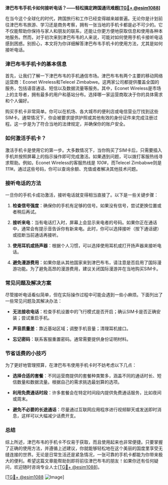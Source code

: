 **津巴布韦手机卡如何接听电话？——轻松搞定跨国通讯难题[[TG💪+ @esim1088](https://t.me/s/esim1088)]**

在当今这个全球化的时代，跨国旅行和工作已经变得越来越普遍。无论你是计划前往津巴布韦旅游、学习还是商务考察，拥有一张当地的手机卡都是必不可少的。它不仅能帮助你保持与家人和朋友的联系，还能让你更方便地获取信息和使用各种本地服务。然而，对于初次来到津巴布韦的人来说，可能对如何使用手机卡接听电话感到困惑。别担心，本文将为你详细解答津巴布韦手机卡的使用方法，尤其是如何接听电话。

### 津巴布韦手机卡的基本信息

首先，让我们了解一下津巴布韦的手机通信市场。津巴布韦有两个主要的移动网络运营商：Econet Wireless和Telecel Zimbabwe。这两家公司都提供覆盖全国的服务，包括语音通话、短信以及数据流量等服务。其中，Econet Wireless是市场上的主导者，拥有最多的用户和基站分布。选择哪一家运营商取决于你的具体需求和个人偏好。

购买手机卡非常简单。你可以在机场、各大城市的便利店或电信营业厅找到这些SIM卡。通常情况下，你会被要求提供护照或其他有效的身份证件来完成注册过程。这一步是为了符合当地的法律规定，并确保你的账户安全。

### 如何激活手机卡？

激活手机卡是使用它的第一步。大多数情况下，当你购买了SIM卡后，只需要插入手机并按照屏幕上的指示操作即可完成激活。如果遇到问题，可以拨打客服热线寻求帮助。例如，Econet Wireless的客服热线是 *100#*，而Telecel Zimbabwe则是 *111#*。通过这些号码，你可以查询余额、充值或者解决其他技术问题。

### 接听电话的方法

一旦你的手机卡成功激活，接听电话就变得相当直接了。以下是一些关键步骤：

1. **检查信号强度**：确保你的手机有足够的信号。如果没有信号，尝试更换位置或者稍后再试。
   
2. **接听来电**：当有电话打入时，屏幕上会显示来电者的号码。如果你正在通话中，通常会有提示音告诉你有新来电。此时，你可以选择接听（按下通话键）或挂断当前通话再接听。

3. **使用耳机或扬声器**：根据个人习惯，可以选择使用耳机或打开扬声器来接听电话。

4. **避免漫游费用**：如果你是从其他国家来到津巴布韦，请注意是否启用了国际漫游功能。为了避免高昂的漫游费用，建议关闭国际漫游并在当地购买SIM卡。

### 常见问题及解决方案

尽管接听电话看似简单，但在实际操作过程中可能会遇到一些小麻烦。下面列出了一些常见问题及其解决办法：

- **无法接收电话**：检查手机设置中的飞行模式是否开启；确认SIM卡是否正确安装；尝试重启手机。
  
- **声音质量差**：靠近基站区域；调整手机音量；清理耳机接口。

- **忘记密码**：联系客服重置密码。通常需要提供身份证明材料。

### 节省话费的小技巧

为了更好地管理预算，在津巴布韦使用手机卡时不妨考虑以下几点：

- **选择合适的套餐**：不同运营商提供的套餐种类繁多，涵盖不同的通话时长、短信数量和数据流量。根据自己的需求挑选最划算的选项。
  
- **利用免费通话时段**：许多套餐会在特定时间段内提供免费通话服务，比如夜间或周末。

- **避免不必要的长途通话**：尽量通过互联网应用程序进行视频聊天或发送即时消息，这样可以大幅减少话费开支。

### 总结

综上所述，津巴布韦的手机卡不仅易于获取，而且使用起来也非常便捷。只要掌握了正确的使用方法，并遵循上述建议，你就能够轻松地在这个美丽的国度里享受无缝连接的世界。无论是日常生活还是紧急情况，一张可靠的手机卡都能为你带来极大的便利。希望这篇文章能帮助到即将前往津巴布韦的朋友！如果你还有任何疑问，欢迎随时咨询专业人士[[TG💪+ @esim1088](https://t.me/s/esim1088)]。

[[TG💪+ @esim1088](https://t.me/s/esim1088) ![Image](https://i.postimg.cc/4NQfJmqS/Snipaste-2025-05-13-00-14-12.png)]
